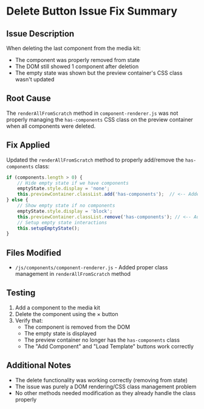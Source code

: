 # Delete Button Issue Fix Summary

## Issue Description
When deleting the last component from the media kit:
- The component was properly removed from state
- The DOM still showed 1 component after deletion
- The empty state was shown but the preview container's CSS class wasn't updated

## Root Cause
The `renderAllFromScratch` method in `component-renderer.js` was not properly managing the `has-components` CSS class on the preview container when all components were deleted.

## Fix Applied
Updated the `renderAllFromScratch` method to properly add/remove the `has-components` class:

```javascript
if (components.length > 0) {
    // Hide empty state if we have components
    emptyState.style.display = 'none';
    this.previewContainer.classList.add('has-components');  // <-- Added this line
} else {
    // Show empty state if no components
    emptyState.style.display = 'block';
    this.previewContainer.classList.remove('has-components'); // <-- Added this line
    // Setup empty state interactions
    this.setupEmptyState();
}
```

## Files Modified
- `/js/components/component-renderer.js` - Added proper class management in `renderAllFromScratch` method

## Testing
1. Add a component to the media kit
2. Delete the component using the × button
3. Verify that:
   - The component is removed from the DOM
   - The empty state is displayed
   - The preview container no longer has the `has-components` class
   - The "Add Component" and "Load Template" buttons work correctly

## Additional Notes
- The delete functionality was working correctly (removing from state)
- The issue was purely a DOM rendering/CSS class management problem
- No other methods needed modification as they already handle the class properly